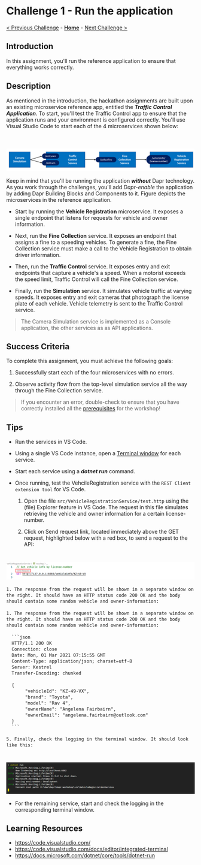 # Challenge 1 - Run the application

[< Previous Challenge](./Challenge-00.md) - **[Home](../README.md)** - [Next Challenge >](./Challenge-02.md)

## Introduction

In this assignment, you'll run the reference application to ensure that everything works correctly.

## Description

As mentioned in the introduction, the hackathon assignments are built upon an existing microservice reference app, entitled the ***Traffic Control Application***. To start, you'll test the Traffic Control app to ensure that the application runs and your environment is configured correctly. You'll use Visual Studio Code to start each of the 4 microservices shown below:

<img src="../.img/Challenge-01/services.png" style="zoom: 75%;padding-top: 50px;" />

Keep in mind that you'll be running the application ***without*** Dapr technology. As you work through the challenges, you'll add *Dapr-enable* the application by adding Dapr  Building Blocks and Components to it. Figure depicts the microservices in the reference application.

- Start by running the **Vehicle Registration** microservice. It exposes a single endpoint that listens for requests for vehicle and owner information.

- Next, run the **Fine Collection** service. It exposes an endpoint that assigns a fine to a speeding vehicles. To generate a fine, the Fine Collection service must make a call to the Vehicle Registration to obtain driver information.

- Then, run the **Traffic Control** service. It exposes entry and exit endpoints that capture a vehicle's a speed. When a motorist exceeds the speed limit, Traffic Control will call the Fine Collection service.

- Finally, run the **Simulation** service. It simulates vehicle traffic at varying speeds. It exposes entry and exit cameras that photograph the license plate of each vehicle. Vehicle telemetry is sent to the Traffic Control service.

> The Camera Simulation service is implemented as a Console application, the other services as as API applications.

## Success Criteria

To complete this assignment, you must achieve the following goals:

1. Successfully start each of the four microservices with no errors.

1. Observe activity flow from the top-level simulation service all the way through the Fine Collection service.

  > If you encounter an error, double-check to ensure that you have correctly installed all the [prerequisites](README.md#Prerequisites) for the workshop!

## Tips

- Run the services in VS Code.

- Using a single VS Code instance, open a [Terminal window](https://code.visualstudio.com/docs/editor/integrated-terminal) for each service.

- Start each service using a ***dotnet run*** command.

- Once running, test the VehcileRegistration service with the `REST Client extension tool` for VS Code.

    1. Open the file `src/VehicleRegistrationService/test.http` using the (file) Explorer feature in VS Code. The request in this file simulates retrieving the vehicle and owner information for a certain license-number.
  
    1. Click on Send request link, located immediately above the GET request, highlighted below with a red box, to send a request to the API:
<img src="../.img/Challenge-01/rest-client.png" style="zoom: 50%;padding-top: 50px;" />

    1. The response from the request will be shown in a separate window on the right. It should have an HTTP status code 200 OK and the body should contain some random vehicle and owner-information:
    
    1. The response from the request will be shown in a separate window on the right. It should have an HTTP status code 200 OK and the body should contain some random vehicle and owner-information:
  
      ```json
      HTTP/1.1 200 OK
      Connection: close
      Date: Mon, 01 Mar 2021 07:15:55 GMT
      Content-Type: application/json; charset=utf-8
      Server: Kestrel
      Transfer-Encoding: chunked
       
      {
           "vehicleId": "KZ-49-VX",
           "brand": "Toyota",
           "model": "Rav 4",
           "ownerName": "Angelena Fairbairn",
           "ownerEmail": "angelena.fairbairn@outlook.com"
      }
      ```
 
    5. Finally, check the logging in the terminal window. It should look like this:
  <img src="../.img/Challenge-01/logging-vehicleregistrationservice.png" style="zoom: 50%;padding-top: 50px;" />            
 
- For the remaining service, start and check the logging in the corresponding terminal window.

## Learning Resources

- https://code.visualstudio.com/
- https://code.visualstudio.com/docs/editor/integrated-terminal
- https://docs.microsoft.com/dotnet/core/tools/dotnet-run